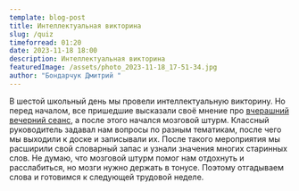 ```yaml
---
template: blog-post
title: Интеллектуальная викторина
slug: /quiz
timeforread: 01:20
date: 2023-11-18 18:00
description: Интеллектуальная викторина
featuredImage: /assets/photo_2023-11-18_17-51-34.jpg
author: "Бондарчук Дмитрий "
---
```

В шестой школьный день мы провели интеллектуальную викторину. Но перед началом, все пришедшие высказали своё мнение про [вчерашний вечерний сеанс](https://blog-10a.netlify.app/cinema-k), а после этого начался мозговой штурм. Классный руководитель задавал нам вопросы по разным тематикам, после чего мы выходили к доске и записывали их. После такого мероприятия мы расширили свой словарный запас и узнали значения многих старинных слов. Не думаю, что мозговой штурм помог нам отдохнуть и расслабиться, но мозги нужно держать в тонусе. Поэтому отгадываем слова и готовимся к следующей трудовой неделе.